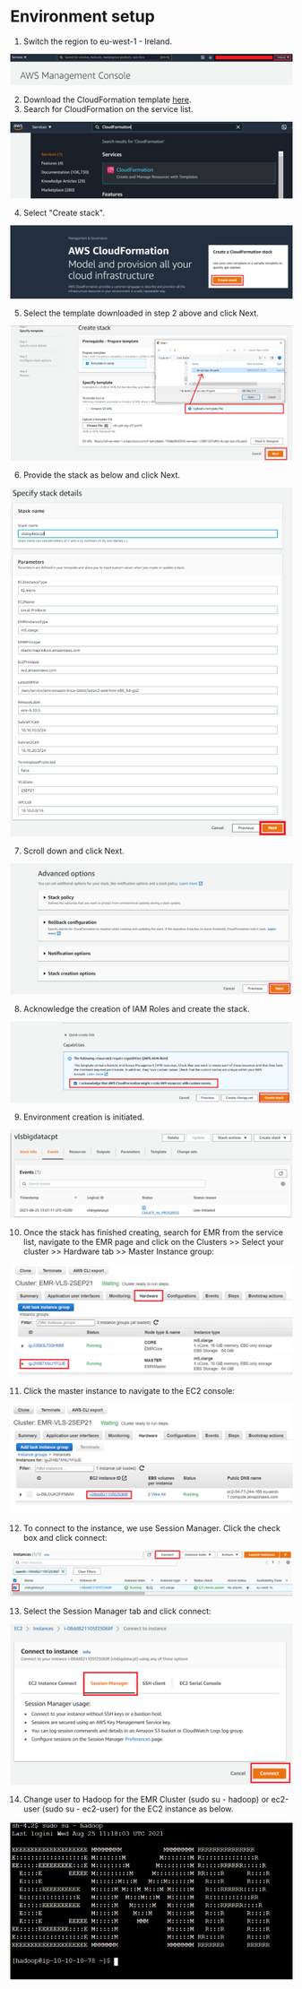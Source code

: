 # Environment setup

1. Switch the region to eu-west-1 - Ireland.

![console0.png](./resources/console0.png)

2. Download the CloudFormation template [here](https://raw.githubusercontent.com/aws-support-bigdata-cpt-vls/2021/main/Day%201/Initial%20setup/vls-cpt-sep-cfn-one.yaml).
3. Search for CloudFormation on the service list.

![console1.png](./resources/console1.png)

4. Select "Create stack".

![console2.png](./resources/console2.png)

5. Select the template downloaded in step 2 above and click Next.

![console3.png](./resources/console3.png)

6. Provide the stack as below and click Next.

![console4.png](./resources/console4.png)

7. Scroll down and click Next.

![console5.png](./resources/console5.png)

8. Acknowledge the creation of IAM Roles and create the stack.

![console6.png](./resources/console6.png)

9. Environment creation is initiated.

![console7.png](./resources/console7.png)

10. Once the stack has finished creating, search for EMR from the service list, navigate to the EMR page and click on the Clusters >> Select your cluster >> Hardware tab >> Master Instance group:

![console8.png](./resources/console8.png)

11. Click the master instance to navigate to the EC2 console:

![console9.png](./resources/console9.png)

12. To connect to the instance, we use Session Manager. Click the check box and click connect:

![console10.png](./resources/console10.png)

13. Select the Session Manager tab and click connect:

![console11.png](./resources/console11.png)

14. Change user to Hadoop for the EMR Cluster (sudo su - hadoop) or ec2-user (sudo su - ec2-user) for the EC2 instance as below.

![console12.png](./resources/console12.png)

